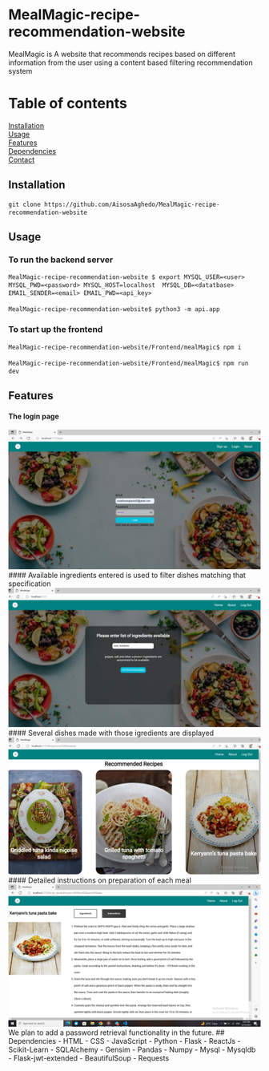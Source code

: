 # MealMagic-recipe-recommendation-website
MealMagic is A website that recommends recipes based on different information from the user using a content based filtering recommendation system

# Table of contents
[Installation](#Installation)<br/>
[Usage](#Usage)<br/>
[Features](#Features)<br/>
[Dependencies](#Dependencies)<br/>
[Contact](#Contact)

  
## Installation
```
git clone https://github.com/AisosaAghedo/MealMagic-recipe-recommendation-website
```
## Usage
### To run the backend server
```
MealMagic-recipe-recommendation-website $ export MYSQL_USER=<user> MYSQL_PWD=<password> MYSQL_HOST=localhost  MYSQL_DB=<datatbase> EMAIL_SENDER=<email> EMAIL_PWD=<api_key>

MealMagic-recipe-recommendation-website$ python3 -m api.app
```

### To start up the frontend
```
MealMagic-recipe-recommendation-website/Frontend/mealMagic$ npm i

MealMagic-recipe-recommendation-website/Frontend/mealMagic$ npm run dev
```
## Features
#### The login page
<img src="https://github.com/AisosaAghedo/MealMagic-recipe-recommendation-website/blob/backend_api/assets/Screenshot%20(92).png" alt="login page"/>
#### Available ingredients entered is used to filter dishes matching that specification
<img src="https://github.com/AisosaAghedo/MealMagic-recipe-recommendation-website/blob/backend_api/assets/Screenshot%20(93).png" alt="ingredients page"/>
#### Several dishes made with those igredients are displayed
<img src="https://github.com/AisosaAghedo/MealMagic-recipe-recommendation-website/blob/backend_api/assets/Screenshot%20(94).png" alt="recipes page"/>
#### Detailed instructions on preparation of each meal
<img src="https://github.com/AisosaAghedo/MealMagic-recipe-recommendation-website/blob/backend_api/assets/Screenshot%20(90).png" alt="instructions to prepare meal"/>
We plan to add a password retrieval functionality in the future.
## Dependencies
- HTML
- CSS
- JavaScript
- Python
- Flask
- ReactJs
- Scikit-Learn
- SQLAlchemy
- Gensim
- Pandas
- Numpy
- Mysql
- Mysqldb
- Flask-jwt-extended
- BeautifulSoup
- Requests
